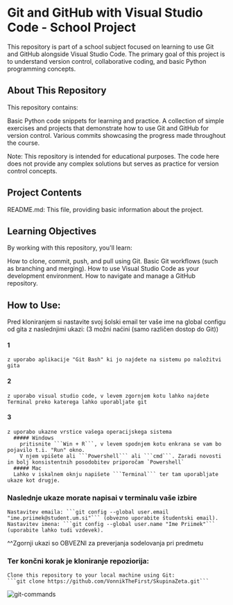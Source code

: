 # Git and GitHub with Visual Studio Code - School Project
This repository is part of a school subject focused on learning to use Git and GitHub alongside Visual Studio Code. The primary goal of this project is to understand version control, collaborative coding, and basic Python programming concepts.

## About This Repository
This repository contains:

Basic Python code snippets for learning and practice.
A collection of simple exercises and projects that demonstrate how to use Git and GitHub for version control.
Various commits showcasing the progress made throughout the course.

Note: This repository is intended for educational purposes. The code here does not provide any complex solutions but serves as practice for version control concepts.

## Project Contents
README.md: This file, providing basic information about the project.

## Learning Objectives
By working with this repository, you'll learn:

How to clone, commit, push, and pull using Git.
Basic Git workflows (such as branching and merging).
How to use Visual Studio Code as your development environment.
How to navigate and manage a GitHub repository.

## How to Use:
Pred kloniranjem si nastavite svoj šolski email ter vaše ime na global configu od gita z naslednjimi ukazi: 
  (3 možni naćini (samo različen dostop do Git))
  #### 1 
    z uporabo aplikacije "Git Bash" ki jo najdete na sistemu po naložitvi gita
  #### 2 
    z uporabo visual studio code, v levem zgornjem kotu lahko najdete Terminal preko katerega lahko uporabljate git
  #### 3
    z uporabo ukazne vrstice vašega operacijskega sistema
      ##### Windows
        pritisnite ```Win + R```, v levem spodnjem kotu enkrana se vam bo pojavilo t.i. "Run" okno. 
        V njem vpišete ali ```Powershell``` ali ```cmd```. Zaradi novosti in bolj konsistentnih posodobitev priporočam `Powershell`
      ##### Mac
      Lahko v iskalnem oknju napišete ```Terminal``` ter tam uporabljate ukaze kot drugje.
  ### Naslednje ukaze morate napisai v terminalu vaše izbire
    Nastavitev emaila: ```git config --global user.email "ime.priimek@student.um.si"``` (obvezno uporabite študentski email).
    Nastavitev imena: ```git config --global user.name "Ime Priimek"``` (uporabite lahko tudi vzdevek).
  ^^Zgornji ukazi so OBVEZNI za preverjanja sodelovanja pri predmetu
  ### Ter končni korak je kloniranje repoziorija:
    Clone this repository to your local machine using Git:
    ```git clone https://github.com/VonnikTheFirst/SkupinaZeta.git```

  
![git-commands](https://github.com/user-attachments/assets/36f61fca-ac05-41ba-aba5-11f3681b2689)
